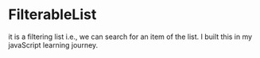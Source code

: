 # FilterableList
it is a filtering list i.e., we can search for an item of the list. I built this in my javaScript learning journey.
